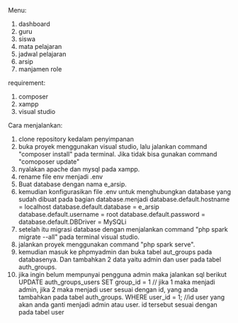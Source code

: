 Menu:
1. dashboard
2. guru
3. siswa
4. mata pelajaran
5. jadwal pelajaran
6. arsip
7. manjamen role

requirement:
1. composer
2. xampp
3. visual studio

Cara menjalankan:
1. clone repository kedalam penyimpanan
2. buka proyek menggunakan visual studio, lalu jalankan command "composer install" pada terminal. Jika tidak bisa gunakan command "comoposer update"
3. nyalakan apache dan mysql pada xampp.
4. rename file env menjadi .env
5. Buat database dengan nama e_arsip.
6. kemudian konfigurasikan file .env untuk menghubungkan database yang sudah dibuat pada bagian database.menjadi
database.default.hostname = localhost
database.default.database = e_arsip
database.default.username = root
database.default.password = 
database.default.DBDriver = MySQLi
7. setelah itu migrasi database dengan menjalankan command "php spark migrate --all" pada terminal visual studio.
8. jalankan proyek menggunakan command "php spark serve".
9. kemudian masuk ke phpmyadmin dan buka tabel aut_groups pada databasenya. Dan tambahkan 2 data yaitu admin dan user pada tabel auth_groups.
10. jika ingin belum mempunyai pengguna admin maka jalankan sql berikut
UPDATE auth_groups_users
SET group_id = 1 // jika 1 maka menjadi admin, jika 2 maka menjadi user sesuai dengan id, yang anda tambahkan pada tabel auth_groups.
WHERE user_id = 1; //id user yang akan anda ganti menjadi admin atau user. id tersebut sesuai dengan pada tabel user
